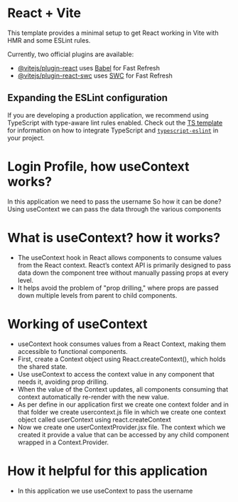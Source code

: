 # React + Vite

This template provides a minimal setup to get React working in Vite with HMR and some ESLint rules.

Currently, two official plugins are available:

- [@vitejs/plugin-react](https://github.com/vitejs/vite-plugin-react/blob/main/packages/plugin-react) uses [Babel](https://babeljs.io/) for Fast Refresh
- [@vitejs/plugin-react-swc](https://github.com/vitejs/vite-plugin-react/blob/main/packages/plugin-react-swc) uses [SWC](https://swc.rs/) for Fast Refresh

## Expanding the ESLint configuration

If you are developing a production application, we recommend using TypeScript with type-aware lint rules enabled. Check out the [TS template](https://github.com/vitejs/vite/tree/main/packages/create-vite/template-react-ts) for information on how to integrate TypeScript and [`typescript-eslint`](https://typescript-eslint.io) in your project.


# Login Profile, how useContext works?
In this application we need to pass the username 
So how it can be done?
Using useContext we can pass the data through the various components

# What is useContext?  how it works?
- The useContext hook in React allows components to consume values from the React context. React’s context API is primarily designed to pass data down the component tree without manually passing props at every level.
- It helps avoid the problem of "prop drilling," where props are passed down multiple levels from parent to child components.

# Working of useContext
- useContext hook consumes values from a React Context, making them accessible to functional components.
- First, create a Context object using React.createContext(), which holds the shared state.
- Use useContext to access the context value in any component that needs it, avoiding prop drilling.
- When the value of the Context updates, all components consuming that context automatically re-render with the new value.
- As per define in our application first we create one context folder and in that folder we create usercontext.js file in which we create one context object called userContext using react.createContext
- Now we create one userContextProvider.jsx file. The context which we created it provide a value that can be accessed by any child component wrapped in a Context.Provider.

# How it helpful for this application
- In this application we use useContext to pass the username